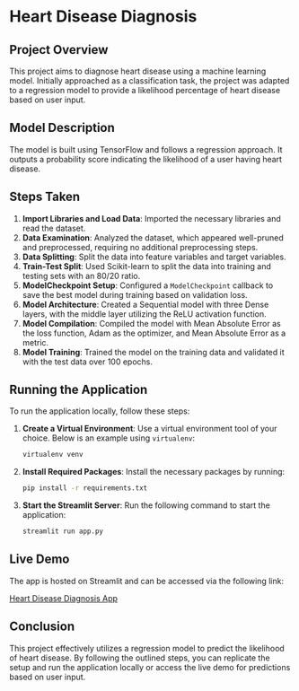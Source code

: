 # Heart Disease Diagnosis

## Project Overview

This project aims to diagnose heart disease using a machine learning model. Initially approached as a classification task, the project was adapted to a regression model to provide a likelihood percentage of heart disease based on user input.

## Model Description

The model is built using TensorFlow and follows a regression approach. It outputs a probability score indicating the likelihood of a user having heart disease.

## Steps Taken

1. **Import Libraries and Load Data**: Imported the necessary libraries and read the dataset.
2. **Data Examination**: Analyzed the dataset, which appeared well-pruned and preprocessed, requiring no additional preprocessing steps.
3. **Data Splitting**: Split the data into feature variables and target variables.
4. **Train-Test Split**: Used Scikit-learn to split the data into training and testing sets with an 80/20 ratio.
5. **ModelCheckpoint Setup**: Configured a `ModelCheckpoint` callback to save the best model during training based on validation loss.
6. **Model Architecture**: Created a Sequential model with three Dense layers, with the middle layer utilizing the ReLU activation function.
7. **Model Compilation**: Compiled the model with Mean Absolute Error as the loss function, Adam as the optimizer, and Mean Absolute Error as a metric.
8. **Model Training**: Trained the model on the training data and validated it with the test data over 100 epochs.

## Running the Application

To run the application locally, follow these steps:

1. **Create a Virtual Environment**: Use a virtual environment tool of your choice. Below is an example using `virtualenv`:
   ```bash
   virtualenv venv
   ```

2. **Install Required Packages**: Install the necessary packages by running:
   ```bash
   pip install -r requirements.txt
   ```

3. **Start the Streamlit Server**: Run the following command to start the application:
   ```bash
   streamlit run app.py
   ```

## Live Demo

The app is hosted on Streamlit and can be accessed via the following link:

[Heart Disease Diagnosis App](https://heart-disease-diagnosis.streamlit.app/)

## Conclusion

This project effectively utilizes a regression model to predict the likelihood of heart disease. By following the outlined steps, you can replicate the setup and run the application locally or access the live demo for predictions based on user input.
